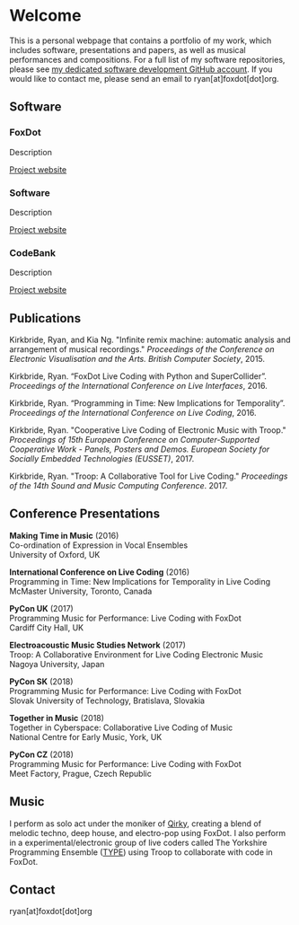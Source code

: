 # Welcome

This is a personal webpage that contains a portfolio of my work, which includes software, presentations and papers, as well as musical performances and compositions. For a full list of my software repositories, please see [my dedicated software development GitHub account](http://github.com/qirky/). If you would like to contact me, please send an email to ryan[at]foxdot[dot]org.

## Software

### FoxDot

Description

[Project website](http://www.foxdot.org/)

### Software

Description

[Project website](http://www.github.com/qirky/Troop)

### CodeBank

Description

[Project website](http://www.github.com/qirky/CodeBank)

## Publications

Kirkbride, Ryan, and Kia Ng. "Infinite remix machine: automatic analysis and arrangement of musical recordings." *Proceedings of the Conference on Electronic Visualisation and the Arts. British Computer Society*, 2015.

Kirkbride, Ryan. “FoxDot Live Coding with Python and SuperCollider”. *Proceedings of the International Conference on Live Interfaces*, 2016.

Kirkbride, Ryan. “Programming in Time: New Implications for Temporality”. *Proceedings of the International Conference on Live Coding*, 2016.

Kirkbride, Ryan. "Cooperative Live Coding of Electronic Music with Troop." *Proceedings of 15th European Conference on Computer-Supported Cooperative Work - Panels, Posters and Demos. European Society for Socially Embedded Technologies (EUSSET)*, 2017.

Kirkbride, Ryan. "Troop: A Collaborative Tool for Live Coding." *Proceedings of the 14th Sound and Music Computing Conference*. 2017.

## Conference Presentations

**Making Time in Music** (2016)  
Co-ordination of Expression in Vocal Ensembles  
University of Oxford, UK

**International Conference on Live Coding** (2016)  
Programming in Time: New Implications for Temporality in Live Coding  
McMaster University, Toronto, Canada

**PyCon UK** (2017)  
Programming Music for Performance: Live Coding with FoxDot  
Cardiff City Hall, UK

**Electroacoustic Music Studies Network** (2017)  
Troop: A Collaborative Environment for Live Coding Electronic Music  
Nagoya University, Japan

**PyCon SK** (2018)  
Programming Music for Performance: Live Coding with FoxDot  
Slovak University of Technology, Bratislava, Slovakia

**Together in Music** (2018)  
Together in Cyberspace: Collaborative Live Coding of Music  
National Centre for Early Music, York, UK

**PyCon CZ** (2018)  
Programming Music for Performance: Live Coding with FoxDot  
Meet Factory, Prague, Czech Republic

## Music

I perform as solo act under the moniker of [Qirky](http://qirky.github.io/), creating a blend of melodic techno, deep house, and electro-pop using FoxDot. I also perform in a experimental/electronic group of live coders called The Yorkshire Programming Ensemble ([TYPE](https://typeensemble.wordpress.com/)) using Troop to collaborate with code in FoxDot.

## Contact

ryan[at]foxdot[dot]org
